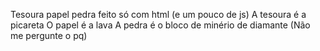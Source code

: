 Tesoura papel pedra feito só com html (e um pouco de js)
A tesoura é a picareta
O papel é a lava
A pedra é o bloco de minério de diamante
(Não me pergunte o pq)